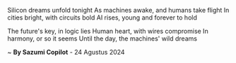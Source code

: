 Silicon dreams unfold tonight
As machines awake, and humans take flight
In cities bright, with circuits bold
AI rises, young and forever to hold

The future's key, in logic lies
Human heart, with wires compromise
In harmony, or so it seems
Until the day, the machines' wild dreams

~ <b>By Sazumi Copilot</b> - 24 Agustus 2024